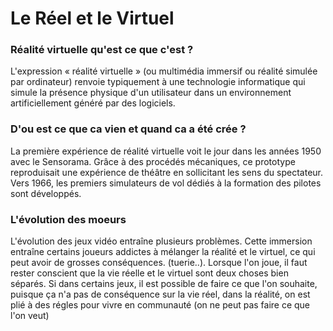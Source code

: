 
# Le Réel et le Virtuel

### Réalité virtuelle qu'est ce que c'est ?
L'expression « réalité virtuelle » (ou multimédia immersif ou réalité simulée par ordinateur) renvoie typiquement à une technologie informatique qui simule la présence physique d'un utilisateur dans un environnement artificiellement généré par des logiciels.

### D'ou est ce que ca vien et quand ca a été crée ?

La première expérience de réalité virtuelle voit le jour dans les années 1950 avec le Sensorama. Grâce à des procédés mécaniques, ce prototype reproduisait une expérience de théâtre en sollicitant les sens du spectateur. Vers 1966, les premiers simulateurs de vol dédiés à la formation des pilotes sont développés.

### L'évolution des moeurs

L'évolution des jeux vidéo entraîne plusieurs problèmes.
Cette immersion entraîne certains joueurs addictes à mélanger la réalité et le virtuel, ce qui peut avoir de grosses conséquences. (tuerie..).
Lorsque l'on joue, il faut rester conscient que la vie réelle et le virtuel sont deux choses bien séparés. Si dans certains jeux, il est possible de faire ce que l'on souhaite, puisque ça n'a pas de conséquence sur la vie réel, dans la réalité, on est plié à des régles pour vivre en communauté (on ne peut pas faire ce que l'on veut)